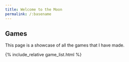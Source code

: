```yaml
---
title: Welcome to the Moon
permalink: /:basename
---
```


## Games

This page is a showcase of all the games that I have made.

{% include_relative game_list.html %}
